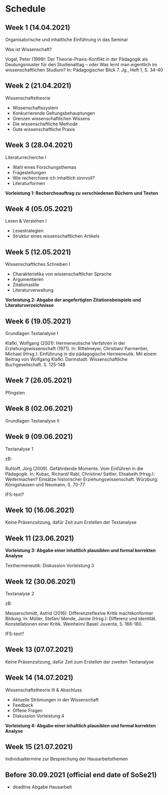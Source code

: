 # Schedule

## Week  1 (14.04.2021)

Organisatorische und inhaltliche Einführung in das Seminar

Was ist Wissenschaft? 

Vogel, Peter (1999): Der Theorie-Praxis-Konflikt in der Pädagogik als Deutungsmuster für den Studienalltag – oder Was lernt man eigentlich im wissenschaftlichen Studium? In: Pädagogischer Blick 7. Jg., Heft 1, S. 34-40


## Week  2 (21.04.2021)

Wissenschaftstheorie

- Wissenschaftssystem
- Konkurrierende Geltungsbehauptungen
- Grenzen wissenschaftlichen Wissens
- Die wissenschaftliche Methode 
- Gute wissenschaftliche Praxis


## Week  3 (28.04.2021)

Literaturrecherche I

- Wahl eines Forschungsthemas
- Fragestellungen
- Wie recherchiere ich inhaltlich sinnvoll?
- Literaturformen

**Vorleistung 1: Rechercheauftrag zu verschiedenen Büchern und Texten**


## Week  4 (05.05.2021)

Lesen & Verstehen I 

- Lesestrategien
- Struktur eines wissenschaftlichen Artikels 


## Week  5 (12.05.2021)

Wissenschaftliches Schreiben I

- Charakteristika von wissenschaftlicher Sprache
- Argumentieren 
- Zitationsstile
- Literaturverwaltung

**Vorleistung 2: Abgabe der angefertigten Zitationsbeispiele und Literaturverzeichnisse**


## Week  6 (19.05.2021)

Grundlagen Textanalyse I

Klafki, Wolfgang (2001): Hermeneutische Verfahren in der Erziehungswissenschaft (1971). In: Rittelmeyer, Christian/ Parmentier, Michael (Hrsg.): Einführung in die pädagogische Hermeneutik. Mit einem Beitrag von Wolfgang Klafki. Darmstadt: Wissenschaftliche Buchgesellschaft. S. 125-148


## Week  7 (26.05.2021)

Pfingsten


## Week  8 (02.06.2021)

Grundlagen Textanalyse II


## Week  9 (09.06.2021)

Textanalyse 1

zB:

Ruhloff, Jörg (2009). Gefährdende Momente. Vom Einführen in die Pädagogik. In: Kubac, Richard/ Rabl, Christine/ Sattler, Elisabeth (Hrsg.): Weitermachen? Einsätze historischer Erziehungswissenschaft. Würzburg: Königshausen und Neumann, S. 70-77

IFS-text?


## Week 10 (16.06.2021)

Keine Präsenzsitzung, dafür Zeit zum Erstellen der Textanalyse


## Week 11 (23.06.2021)

**Vorleistung 3: Abgabe einer inhaltlich plausiblen und formal korrekten Analyse**

Texthermeneutik: Diskussion Vorleistung 3


## Week 12 (30.06.2021)

Textanalyse 2 

zB:

Messerschmidt, Astrid (2016): Differenzreflexive Kritik machtkonformer Bildung. In: Müller, Stefan/ Mende, Janne (Hrsg.): Differenz und Identität. Konstellationen einer Kritik. Weinheim/ Basel: Juventa, S. 166-180.

IFS-text?


## Week 13 (07.07.2021)

Keine Präsenzsitzung, dafür Zeit zum Erstellen der zweiten Textanalyse


## Week 14 (14.07.2021)

Wissenschaftstheorie III & Abschluss  

- Aktuelle Strömungen in der Wissenschaft
- Feedback 
- Offene Fragen
- Diskussion Vorleistung 4

**Vorleistung 4: Abgabe einer inhaltlich plausiblen und formal korrekten Analyse**


## Week 15 (21.07.2021)

Individualtermine zur Besprechung der Hausarbeitsthemen


## Before 30.09.2021 (official end date of SoSe21)

- deadline Abgabe Hausarbeit




